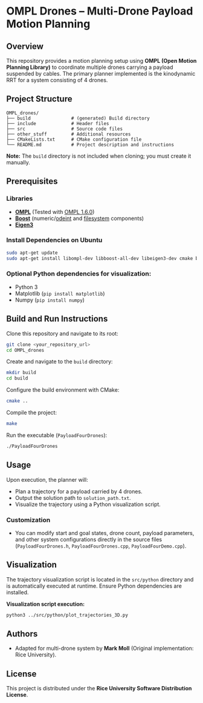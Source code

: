 # OMPL Drones – Multi-Drone Payload Motion Planning

## Overview
This repository provides a motion planning setup using **OMPL (Open Motion Planning Library)** to coordinate multiple drones carrying a payload suspended by cables. The primary planner implemented is the kinodynamic RRT for a system consisting of 4 drones.

## Project Structure
```
OMPL_drones/
├── build               # (generated) Build directory
├── include             # Header files
├── src                 # Source code files
├── other_stuff         # Additional resources
├── CMakeLists.txt      # CMake configuration file
└── README.md           # Project description and instructions
```

**Note:** The `build` directory is not included when cloning; you must create it manually.

## Prerequisites

### Libraries
- [**OMPL**](https://ompl.kavrakilab.org/) (Tested with [OMPL 1.6.0](https://github.com/ompl/ompl/releases/tag/1.6.0))
- [**Boost**](https://www.boost.org/) (numeric/[odeint](https://www.boost.org/doc/libs/release/libs/numeric/odeint/) and [filesystem](https://www.boost.org/doc/libs/release/libs/filesystem/) components)
- [**Eigen3**](https://eigen.tuxfamily.org/)

### Install Dependencies on Ubuntu
```bash
sudo apt-get update
sudo apt-get install libompl-dev libboost-all-dev libeigen3-dev cmake build-essential
```

### Optional Python dependencies for visualization:
- Python 3
- Matplotlib (`pip install matplotlib`)
- Numpy (`pip install numpy`)

## Build and Run Instructions

Clone this repository and navigate to its root:
```bash
git clone <your_repository_url>
cd OMPL_drones
```

Create and navigate to the `build` directory:
```bash
mkdir build
cd build
```

Configure the build environment with CMake:
```bash
cmake ..
```

Compile the project:
```bash
make
```

Run the executable (`PayloadFourDrones`):
```bash
./PayloadFourDrones
```

## Usage
Upon execution, the planner will:

- Plan a trajectory for a payload carried by 4 drones.
- Output the solution path to `solution_path.txt`.
- Visualize the trajectory using a Python visualization script.

### Customization
- You can modify start and goal states, drone count, payload parameters, and other system configurations directly in the source files (`PayloadFourDrones.h`, `PayloadFourDrones.cpp`, `PayloadFourDemo.cpp`).

## Visualization
The trajectory visualization script is located in the `src/python` directory and is automatically executed at runtime. Ensure Python dependencies are installed.

**Visualization script execution:**
```bash
python3 ../src/python/plot_trajectories_3D.py
```

## Authors
- Adapted for multi-drone system by **Mark Moll** (Original implementation: Rice University).

## License
This project is distributed under the **Rice University Software Distribution License**.